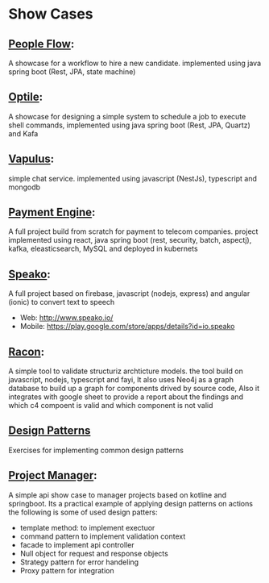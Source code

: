 # Show Cases

## [People Flow](https://github.com/silver-ring/peopleflow):
A showcase for a workflow to hire a new candidate. implemented using java spring boot (Rest, JPA, state machine)

## [Optile](https://github.com/silver-ring/optile):
A showcase for designing a simple system to schedule a job to execute shell commands, implemented using java spring boot (Rest, JPA, Quartz) and Kafa

## [Vapulus](https://github.com/silver-ring/vapulus):
simple chat service. implemented using javascript (NestJs), typescript and mongodb

## [Payment Engine](https://github.com/silver-ring/payment-engine):
A full project build from scratch for payment to telecom companies. project implemented using react, java spring boot (rest, security, batch, aspectj), kafka, eleasticsearch, MySQL and deployed in kubernets

## [Speako](https://github.com/silver-ring/speako):
A full project based on firebase, javascript (nodejs, express) and angular (ionic) to convert text to speech
- Web: http://www.speako.io/
- Mobile: https://play.google.com/store/apps/details?id=io.speako

## [Racon](https://github.com/silver-ring/racon):

A simple tool to validate structuriz archticture models. the tool build on javascript, nodejs, typescript and fayi, It also uses Neo4j as a graph database to build up a graph for components drived by source code, Also it integrates with google sheet to provide a report about the findings and which c4 compoent is valid and which component is not valid

## [Design Patterns](https://github.com/silver-ring/designpatterns)

Exercises for implementing common design patterns


## [Project Manager](https://github.com/silver-ring/project-manager):
A simple api show case to manager projects based on kotline and springboot. Its a practical example of applying design patterns on actions the following is some of used design patters:
- template method: to implement exectuor
- command pattern to implement validation context
- facade to implement api controller
- Null object for request and response objects
- Strategy pattern for error handeling
- Proxy pattern for integration
